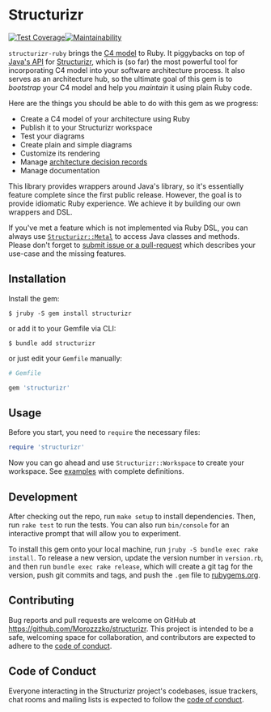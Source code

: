 # Structurizr

[![Test Coverage](https://api.codeclimate.com/v1/badges/b75e8c130fc8b3bf54b5/test_coverage)](https://codeclimate.com/github/Morozzzko/structurizr-ruby/test_coverage)[![Maintainability](https://api.codeclimate.com/v1/badges/b75e8c130fc8b3bf54b5/maintainability)](https://codeclimate.com/github/Morozzzko/structurizr-ruby/maintainability)


`structurizr-ruby` brings the [C4 model](https://c4model.com) to Ruby. It piggybacks on top of [Java's API](https://github.com/structurizr/java) for [Structurizr](https://structurizr.com), which is (so far) the most powerful tool for incorporating C4 model into your software architecture process. It also serves as an architecture hub, so the ultimate goal of this gem is to _bootstrap_ your C4 model and help you _maintain_ it using plain Ruby code.

Here are the things you should be able to do with this gem as we progress:

* Create a C4 model of your architecture using Ruby
* Publish it to your Structurizr workspace
* Test your diagrams
* Create plain and simple diagrams
* Customize its rendering
* Manage [architecture decision records](https://github.com/joelparkerhenderson/architecture_decision_record)
* Manage documentation

This library provides wrappers around Java's library, so it's essentially feature complete since the first public release. However, the goal is to provide idiomatic Ruby experience. We achieve it by building our own wrappers and DSL. 

If you've met a feature which is not implemented via Ruby DSL, you can always use [`Structurizr::Metal`](/lib/structurizr/metal.rb) to access Java classes and methods. Please don't forget to [submit issue or a pull-request](#Contributing) which describes your use-case and the missing features.

## Installation

Install the gem:

    $ jruby -S gem install structurizr

or add it to your Gemfile via CLI:

    $ bundle add structurizr

or just edit your `Gemfile` manually:

```ruby
# Gemfile

gem 'structurizr'
```

## Usage

Before you start, you need to `require` the necessary files:

```ruby
require 'structurizr'
```

Now you can go ahead and use `Structurizr::Workspace` to create your workspace. See [examples](/test/structurizr/examples/) with complete definitions.

## Development

After checking out the repo, run `make setup` to install dependencies. Then, run `rake test` to run the tests. You can also run `bin/console` for an interactive prompt that will allow you to experiment.

To install this gem onto your local machine, run `jruby -S bundle exec rake install`. To release a new version, update the version number in `version.rb`, and then run `bundle exec rake release`, which will create a git tag for the version, push git commits and tags, and push the `.gem` file to [rubygems.org](https://rubygems.org).

## Contributing

Bug reports and pull requests are welcome on GitHub at https://github.com/Morozzzko/structurizr. This project is intended to be a safe, welcoming space for collaboration, and contributors are expected to adhere to the [code of conduct](https://github.com/Morozzzko/structurizr-ruby/blob/master/CODE_OF_CONDUCT.md).


## Code of Conduct

Everyone interacting in the Structurizr project's codebases, issue trackers, chat rooms and mailing lists is expected to follow the [code of conduct](https://github.com/Morozzzko/structurizr-ruby/blob/master/CODE_OF_CONDUCT.md).
